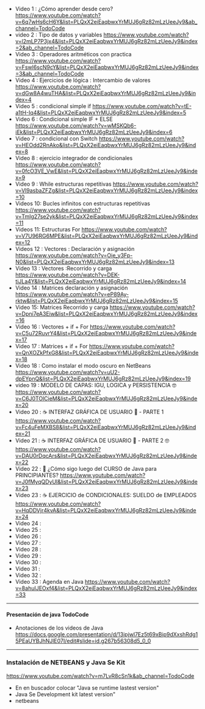 - Video 1 :  ¿Cómo aprender desde cero? https://www.youtube.com/watch?v=6q7wHs6cH6Y&list=PLQxX2eiEaqbwxYrMUJ6gRz82mLzUeeJy9&ab_channel=TodoCode
- video 2 : Tipo de datos y variables  https://www.youtube.com/watch?v=l2mLP7P3jx4&list=PLQxX2eiEaqbwxYrMUJ6gRz82mLzUeeJy9&index=2&ab_channel=TodoCode
- Video 3 : Operadores aritméticos con practica https://www.youtube.com/watch?v=Fswl6scN9cY&list=PLQxX2eiEaqbwxYrMUJ6gRz82mLzUeeJy9&index=3&ab_channel=TodoCode
- Video 4 :  Ejercicios de lógica : Intercambio de valores https://www.youtube.com/watch?v=dGw8A4wuTHA&list=PLQxX2eiEaqbwxYrMUJ6gRz82mLzUeeJy9&index=4
- Video 5 : condicional simple if https://www.youtube.com/watch?v=tE-a1tH-Iq4&list=PLQxX2eiEaqbwxYrMUJ6gRz82mLzUeeJy9&index=5
- Video 6 : Condicional simple IF + ELSE https://www.youtube.com/watch?v=wMSKQb6-iEk&list=PLQxX2eiEaqbwxYrMUJ6gRz82mLzUeeJy9&index=6
- Video 7 : condicional con Switch https://www.youtube.com/watch?v=HEOdd2RnAko&list=PLQxX2eiEaqbwxYrMUJ6gRz82mLzUeeJy9&index=8
- Video 8 : ejercicio integrador de condicionales https://www.youtube.com/watch?v=0fcO3VE_VwE&list=PLQxX2eiEaqbwxYrMUJ6gRz82mLzUeeJy9&index=9
- Video 9 : While estructuras repetitivas https://www.youtube.com/watch?v=Vl9asbaZFZg&list=PLQxX2eiEaqbwxYrMUJ6gRz82mLzUeeJy9&index=10
- Videos 10: Bucles infinitos con estructuras repetitivas https://www.youtube.com/watch?v=TmIg27se2yk&list=PLQxX2eiEaqbwxYrMUJ6gRz82mLzUeeJy9&index=11
- Videos 11: Estructuras For https://www.youtube.com/watch?v=V7U96RG6MPE&list=PLQxX2eiEaqbwxYrMUJ6gRz82mLzUeeJy9&index=12
- Videos 12 : Vectores : Declaración y asignación https://www.youtube.com/watch?v=Oie_y3Fp-N0&list=PLQxX2eiEaqbwxYrMUJ6gRz82mLzUeeJy9&index=13
- Video 13 :  Vectores :Recorrido y carga https://www.youtube.com/watch?v=DEK-tiJLa4Y&list=PLQxX2eiEaqbwxYrMUJ6gRz82mLzUeeJy9&index=14
- Video 14 : Matrices declaración y asignación  https://www.youtube.com/watch?v=eP89Ay-rktw&list=PLQxX2eiEaqbwxYrMUJ6gRz82mLzUeeJy9&index=15
- Video 15: Matrices Recorrido y carga https://www.youtube.com/watch?v=Dpni7eA3Eiw&list=PLQxX2eiEaqbwxYrMUJ6gRz82mLzUeeJy9&index=16
- Video 16 : Vectores + if + For https://www.youtube.com/watch?v=C5u72RuvrY4&list=PLQxX2eiEaqbwxYrMUJ6gRz82mLzUeeJy9&index=17
- Video 17 : Matrices  + if + For https://www.youtube.com/watch?v=QnXOZkPfxG8&list=PLQxX2eiEaqbwxYrMUJ6gRz82mLzUeeJy9&index=18
- Video 18 : Como instalar el modo oscuro en NetBeans https://www.youtube.com/watch?v=uU2-dpEYpnQ&list=PLQxX2eiEaqbwxYrMUJ6gRz82mLzUeeJy9&index=19 
- video 19 :  MODELO DE CAPAS: IGU, LOGICA y PERSISTENCIA 🤓 https://www.youtube.com/watch?v=C6J0TOlCieM&list=PLQxX2eiEaqbwxYrMUJ6gRz82mLzUeeJy9&index=20
- Video 20 : ☕ INTERFAZ GRÁFICA DE USUARIO 🎨 - PARTE 1 https://www.youtube.com/watch?v=Fc4uFeMXBS8&list=PLQxX2eiEaqbwxYrMUJ6gRz82mLzUeeJy9&index=21
- Video 21 :  ☕ INTERFAZ GRÁFICA DE USUARIO 🎨 - PARTE 2 🤓 https://www.youtube.com/watch?v=DAU0rDqcArs&list=PLQxX2eiEaqbwxYrMUJ6gRz82mLzUeeJy9&index=22
- Video 22 : 🤔 ¿Cómo sigo luego del CURSO de Java para PRINCIPIANTES? https://www.youtube.com/watch?v=J0fMyqQDyUI&list=PLQxX2eiEaqbwxYrMUJ6gRz82mLzUeeJy9&index=23
- Video 23 :  ☕ EJERCICIO de CONDICIONALES: SUELDO de EMPLEADOS https://www.youtube.com/watch?v=HqDDVjr4kvA&list=PLQxX2eiEaqbwxYrMUJ6gRz82mLzUeeJy9&index=24
- Video 24 : 
- Video 25 :
- Video 26 : 
- Video 27 :
- Video 28 : 
- Video 29 :
- Video 30 :
- Video 31 :
- Video 32 : 
- Video 33 : Agenda en Java https://www.youtube.com/watch?v=8ahuIJEOxf4&list=PLQxX2eiEaqbwxYrMUJ6gRz82mLzUeeJy9&index=33





-------
#### Presentación de java TodoCode
- Anotaciones de los videos de Java
https://docs.google.com/presentation/d/13ipjwl7Ez5t69xBip9dXxshRdg15PEaUYBJhNJlE07I/edit#slide=id.g267b56308d5_0_0
------
### Instalación de NETBEANS y Java Se Kit
https://www.youtube.com/watch?v=m7LvR8cSn1k&ab_channel=TodoCode
- En en buscador colocar "Java se runtime lastest version"
- Java Se Development kit latest version"
- netbeans
